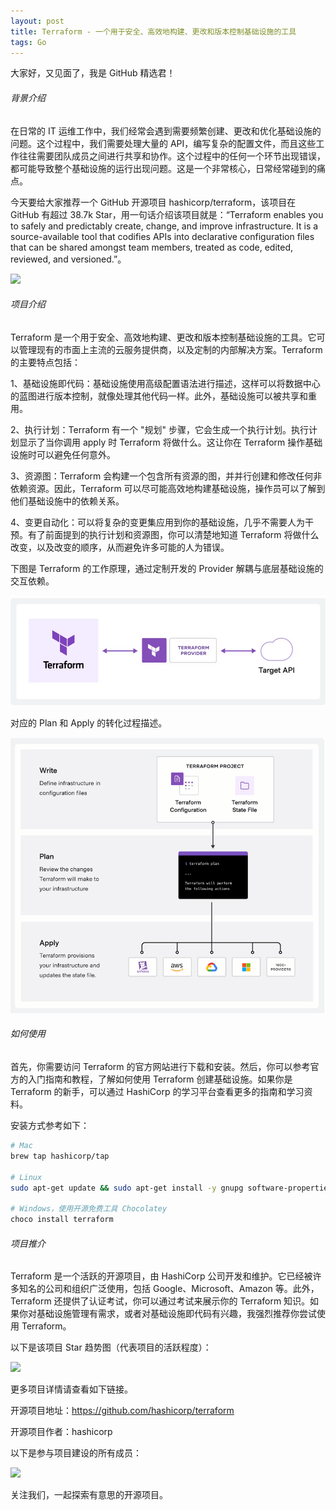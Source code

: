 ```yaml
---
layout: post
title: Terraform - 一个用于安全、高效地构建、更改和版本控制基础设施的工具
tags: Go
---
```


大家好，又见面了，我是 GitHub 精选君！

###### 背景介绍

在日常的 IT 运维工作中，我们经常会遇到需要频繁创建、更改和优化基础设施的问题。这个过程中，我们需要处理大量的 API，编写复杂的配置文件，而且这些工作往往需要团队成员之间进行共享和协作。这个过程中的任何一个环节出现错误，都可能导致整个基础设施的运行出现问题。这是一个非常核心，日常经常碰到的痛点。

今天要给大家推荐一个 GitHub 开源项目 hashicorp/terraform，该项目在 GitHub 有超过 38.7k Star，用一句话介绍该项目就是：“Terraform enables you to safely and predictably create, change, and improve infrastructure. It is a source-available tool that codifies APIs into declarative configuration files that can be shared amongst team members, treated as code, edited, reviewed, and versioned.”。


![](https://www.datocms-assets.com/2885/1629941242-logo-terraform-main.svg)

###### 项目介绍

Terraform 是一个用于安全、高效地构建、更改和版本控制基础设施的工具。它可以管理现有的市面上主流的云服务提供商，以及定制的内部解决方案。Terraform 的主要特点包括：

1、基础设施即代码：基础设施使用高级配置语法进行描述，这样可以将数据中心的蓝图进行版本控制，就像处理其他代码一样。此外，基础设施可以被共享和重用。

2、执行计划：Terraform 有一个 "规划" 步骤，它会生成一个执行计划。执行计划显示了当你调用 apply 时 Terraform 将做什么。这让你在 Terraform 操作基础设施时可以避免任何意外。

3、资源图：Terraform 会构建一个包含所有资源的图，并并行创建和修改任何非依赖资源。因此，Terraform 可以尽可能高效地构建基础设施，操作员可以了解到他们基础设施中的依赖关系。

4、变更自动化：可以将复杂的变更集应用到你的基础设施，几乎不需要人为干预。有了前面提到的执行计划和资源图，你可以清楚地知道 Terraform 将做什么改变，以及改变的顺序，从而避免许多可能的人为错误。

下图是 Terraform 的工作原理，通过定制开发的 Provider 解耦与底层基础设施的交互依赖。

![](https://raw.githubusercontent.com/ZhuPeng/pic/master/images/compress_image-20230907220638686.png)

对应的 Plan 和 Apply 的转化过程描述。

![](https://raw.githubusercontent.com/ZhuPeng/pic/master/images/compress_image-20230907220738171.png)

###### 如何使用

首先，你需要访问 Terraform 的官方网站进行下载和安装。然后，你可以参考官方的入门指南和教程，了解如何使用 Terraform 创建基础设施。如果你是 Terraform 的新手，可以通过 HashiCorp 的学习平台查看更多的指南和学习资料。

安装方式参考如下：

```bash
# Mac
brew tap hashicorp/tap

# Linux 
sudo apt-get update && sudo apt-get install -y gnupg software-properties-common

# Windows，使用开源免费工具 Chocolatey
choco install terraform
```

###### 项目推介

Terraform 是一个活跃的开源项目，由 HashiCorp 公司开发和维护。它已经被许多知名的公司和组织广泛使用，包括 Google、Microsoft、Amazon 等。此外，Terraform 还提供了认证考试，你可以通过考试来展示你的 Terraform 知识。如果你对基础设施管理有需求，或者对基础设施即代码有兴趣，我强烈推荐你尝试使用 Terraform。


以下是该项目 Star 趋势图（代表项目的活跃程度）：

![](https://api.star-history.com/svg?repos=hashicorp/terraform&type=Timeline)

更多项目详情请查看如下链接。

开源项目地址：https://github.com/hashicorp/terraform 

开源项目作者：hashicorp

以下是参与项目建设的所有成员：

![](https://contrib.rocks/image?repo=hashicorp/terraform)

关注我们，一起探索有意思的开源项目。

